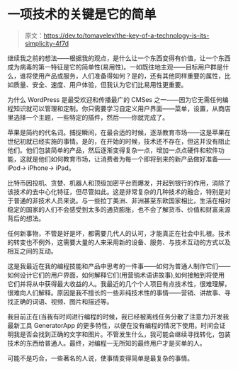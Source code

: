 # 一项技术的关键是它的简单

> 原文：<https://dev.to/tomavelev/the-key-of-a-technology-is-its-simplicity-4f7d>

继续我之前的想法——根据我的观点，是什么让一个东西变得有价值，让一个东西成为病毒的第一特征是它的简单性(易用性)。一如既往地主观——目标用户群是什么，谁将使用产品或服务，人们准备得如何？是的，还有其他同样重要的属性，比如质量、安全、速度、用户体验，但我认为它们比易用性更重要。

为什么 WordPress 是最受欢迎和传播最广的 CMSes 之一——因为它无需任何编程知识就可以管理和定制。你只需要学习自定义用户界面——菜单，设置，从商店里选择一个主题，一些特定的插件，然后——你就完成了。

苹果是简约的代名词。捕捉瞬间，在最合适的时候，逐渐教育市场——这是苹果在世纪初就已经实施的事情。是的，在开始的时候，技术还不存在，但这并没有阻止他们。他们包装简单的产品，然后逐渐变得复杂一点，增加一点点硬件和软件功能，这就是他们如何教育市场，让消费者为每一个即将到来的新产品做好准备——iPod-> iPhone-> iPad。

比特币因投机、贪婪、机器人和顶级加密平台而爆发，并起到银行的作用，消除了该技术的去中心化特征，但尽管如此。这是非常复杂的几种技术的融合，特别是对于普通的非技术人员来说。与一些拉丁美洲、非洲甚至东欧国家相比，生活在相对稳定的国家的人们不会感受到太多的通货膨胀，也不会了解货币、价值和财富来源背后的想法。

任何新事物，不管是好是坏，都需要几代人的认可，才能真正在社会中扎根。技术的转变也不例外，这需要大量的人来采用新的设备、服务、与技术互动的方式以及相互之间的互动。

这是我最近在我的编程技能和产品中思考的一件事——如何为普通人制作它们——如何设计它们的用户界面，如何解释它们(用营销术语讲故事),如何接触到将使用它们并将从中获得最大收益的人。我最近的几个个人项目有点技术性，很难理解，很难向人们解释。原因是我不擅长的一些非纯技术性的事情——营销、讲故事、寻找正确的词语、视频、图片和描述等。

我目前正在(当我有时间进行编程的时候，我已经被离线任务分散了注意力)开发我最新工具 GeneratorApp 的更多特性，以便在没有编程的情况下使用。时间会证明我是否会找到正确的文字和图片。不管发生什么，我可能会继续寻找转化，包装技术的东西给普通人。最终，对编程一无所知的最终用户才是买单的人。

可能不是巧合，一些著名的人说，使事情变得简单是最复杂的事情。